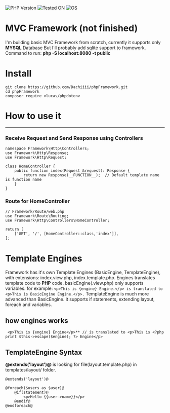 ![PHP Version](https://img.shields.io/badge/php-8.3.4-blue)
![Tested ON](https://img.shields.io/badge/Tested%20On-Ubuntu-yellow)
![OS](https://img.shields.io/badge/OS-Ubuntu-orange?logo=Linux)

# MVC Framework (not finished)

I'm building basic MVC Framework from scratch, currently it supports only **MYSQL** Database But I'll probably add sqlite support to framework.
Command to run: **php -S localhost:8080 -t public**

# Install
```
git clone https://github.com/Dachiiii/phpFramework.git
cd phpFramework
composer require vlucas/phpdotenv
```
# How to use it

***
### Receive Request and Send Response using Controllers
```
namespace Framework\Http\Controllers;
use Framework\Http\Response;
use Framework\Http\Request;

class HomeController {
    public function index(Request &request): Response {
        return new Response(__FUNCTION__);  // Default template name is function name
    }
}
```
### Route for HomeController
```
// Framework/Route/web.php
use Framework\Route\Routing;
use Framework\Http\Controllers\HomeController;

return [
	['GET', '/', [HomeController::class,'index']],
];
```
# Template Engines
Framework has it's own Template Engines (BasicEngine, TemplateEngine), with extensions: index.view.php, index.template.php.
Engines translates template code to **PHP** code.
basicEngine(.view.php) only supports variables. for example: ```<p>This is {engine} Engine.</p> is translated to <p>This is BasicEngine Engine.</p>.```
TemplateEngine is much more advanced than BasicEngine. it supports if statements, extending layout, foreach and variables.
## how engines works
```
 <p>This is {engine} Engine</p>** // is translated to <p>This is <?php print $this->escape($engine); ?> Engine</p>
```
## TemplateEngine Syntax
**@extends('layout')@** is looking for file(layout.template.php) in templates/layout/ folder.
```
@extends('layout')@

@foreach($users as $user)@
	@if(statement)@
		<p>Hello {{user->name}}</p>
	@endif@
@endforeach@
```
